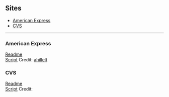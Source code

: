 

## Sites
  - [American Express](#american-express)
  - [CVS](#cvs)

***

### American Express

[Readme](https://github.com/ahillelt/AmexOffers/blob/main/amex/readme.md)<br>
[Script](https://github.com/ahillelt/AmexOffers/blob/main/amex/amex.sh)
Credit: [ahillelt](https://github.com/ahillelt)

### CVS

[Readme]()<br>
[Script]()
Credit:
